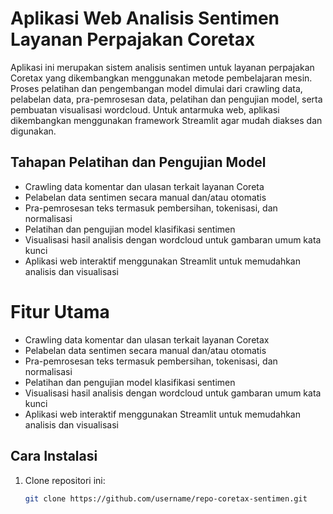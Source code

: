 # Aplikasi Web Analisis Sentimen Layanan Perpajakan Coretax

Aplikasi ini merupakan sistem analisis sentimen untuk layanan perpajakan Coretax yang dikembangkan menggunakan metode pembelajaran mesin. Proses pelatihan dan pengembangan model dimulai dari crawling data, pelabelan data, pra-pemrosesan data, pelatihan dan pengujian model, serta pembuatan visualisasi wordcloud. Untuk antarmuka web, aplikasi dikembangkan menggunakan framework Streamlit agar mudah diakses dan digunakan.

## Tahapan Pelatihan dan Pengujian Model

- Crawling data komentar dan ulasan terkait layanan Coreta
- Pelabelan data sentimen secara manual dan/atau otomatis
- Pra-pemrosesan teks termasuk pembersihan, tokenisasi, dan normalisasi
- Pelatihan dan pengujian model klasifikasi sentimen
- Visualisasi hasil analisis dengan wordcloud untuk gambaran umum kata kunci
- Aplikasi web interaktif menggunakan Streamlit untuk memudahkan analisis dan visualisasi

# Fitur Utama

- Crawling data komentar dan ulasan terkait layanan Coretax
- Pelabelan data sentimen secara manual dan/atau otomatis
- Pra-pemrosesan teks termasuk pembersihan, tokenisasi, dan normalisasi
- Pelatihan dan pengujian model klasifikasi sentimen
- Visualisasi hasil analisis dengan wordcloud untuk gambaran umum kata kunci
- Aplikasi web interaktif menggunakan Streamlit untuk memudahkan analisis dan visualisasi

## Cara Instalasi

1. Clone repositori ini:  
   ```bash
   git clone https://github.com/username/repo-coretax-sentimen.git
